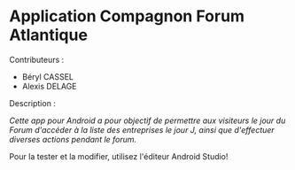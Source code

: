 # Application Compagnon Forum Atlantique

Contributeurs :

* Béryl CASSEL
* Alexis DELAGE

Description :

*Cette app pour Android a pour objectif de permettre aux visiteurs le jour du Forum d'accéder à la liste des entreprises le jour J, ainsi que d'effectuer diverses actions pendant le forum.*

Pour la tester et la modifier, utilisez l'éditeur Android Studio!
